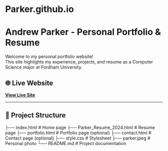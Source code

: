 # Parker.github.io
# Andrew Parker - Personal Portfolio & Resume

Welcome to my personal portfolio website!  
This site highlights my experience, projects, and resume as a Computer Science major at Fordham University.

## 🌐 Live Website

**[View Live Site](https://parksss1.github.io/Parker.github.io/index.html)**  

---

## 📁 Project Structure
├── index.html # Home page
├── Parker_Resume_2024.html # Resume page
├── portfolio.html # Portfolio page (optional)
├── contact.html # Contact page (optional)
├── style.css # Stylesheet
├── parker.jpeg # Personal photo
└── README.md # Project documentation

